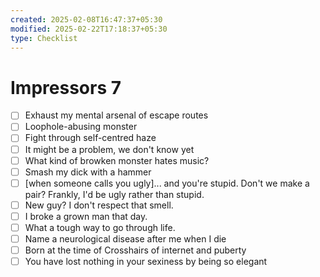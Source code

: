 ```yaml
---
created: 2025-02-08T16:47:37+05:30
modified: 2025-02-22T17:18:37+05:30
type: Checklist
---
```


# Impressors 7

- [ ] Exhaust my mental arsenal of escape routes
- [ ] Loophole-abusing monster
- [ ] Fight through self-centred haze
- [ ] It might be a problem, we don't know yet
- [ ] What kind of browken monster hates music?
- [ ] Smash my dick with a hammer
- [ ] [when someone calls you ugly]... and you're stupid. Don't we make a pair? Frankly, I'd be ugly rather than stupid.
- [ ] New guy? I don't respect that smell.
- [ ] I broke a grown man that day.
- [ ] What a tough way to go through life.
- [ ] Name a neurological disease after me when I die
- [ ] Born at the time of Crosshairs of internet and puberty
- [ ] You have lost nothing in your sexiness by being so elegant 
